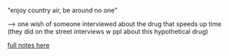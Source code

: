 "enjoy country air, be around no one"

–> one wish of someone interviewed about the drug that speeds up time (they did on the street interviews w ppl about this hypothetical drug)

[full notes here](x-devonthink-item://04733382-6983-4071-B7F2-CB285CAB3A5D)